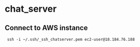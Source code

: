 # chat_server

## Connect to AWS instance

```
 ssh -i ~/.ssh/_ssh_chatserver.pem ec2-user@18.184.76.188
```
